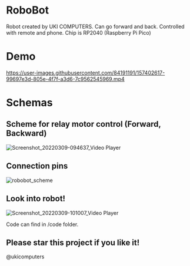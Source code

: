 # RoboBot
Robot created by UKI COMPUTERS. Can go forward and back. Controlled with remote and phone. Chip is RP2040 (Raspberry Pi Pico)

# Demo
https://user-images.githubusercontent.com/84191191/157402617-99697e3d-805e-4f7f-a3d6-7c9562545969.mp4

# Schemas

## Scheme for relay motor control (Forward, Backward)

![Screenshot_20220309-094637_Video Player](https://user-images.githubusercontent.com/84191191/157405741-4132af58-5ac6-44fc-b8aa-59c9ace1a8b5.jpg)

## Connection pins

![robobot_scheme](https://user-images.githubusercontent.com/84191191/157409316-fd610aba-976b-45f2-960c-017b5630f91d.png)

## Look into robot!

![Screenshot_20220309-101007_Video Player](https://user-images.githubusercontent.com/84191191/157409876-b47bb329-b08f-46b1-8d76-3818666c3ff4.jpg)

Code can find in /code folder.

## Please star this project if you like it!
@ukicomputers
